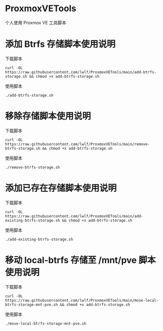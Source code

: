 # ProxmoxVETools
个人使用 Proxmox VE 工具脚本

# 添加 Btrfs 存储脚本使用说明

下载脚本

```shell
curl -OL https://raw.githubusercontent.com/lwlf/ProxmoxVETools/main/add-btrfs-storage.sh && chmod +x add-btrfs-storage.sh
```

使用脚本

```shell
./add-btrfs-storage.sh
```

# 移除存储脚本使用说明

下载脚本

```shell
curl -OL https://raw.githubusercontent.com/lwlf/ProxmoxVETools/main/remove-btrfs-storage.sh && chmod +x add-btrfs-storage.sh
```

使用脚本

```shell
./remove-btrfs-storage.sh
```

# 添加已存在存储脚本使用说明

下载脚本

```shell
curl -OL https://raw.githubusercontent.com/lwlf/ProxmoxVETools/main/add-existing-btrfs-storage.sh && chmod +x add-btrfs-storage.sh
```

使用脚本

```shell
./add-existing-btrfs-storage.sh
```

# 移动 local-btrfs 存储至 /mnt/pve 脚本使用说明

下载脚本

```shell
curl -OL https://raw.githubusercontent.com/lwlf/ProxmoxVETools/main/move-local-btrfs-storage-mnt-pve.sh && chmod +x add-btrfs-storage.sh
```

使用脚本

```shell
./move-local-btrfs-storage-mnt-pve.sh
```
